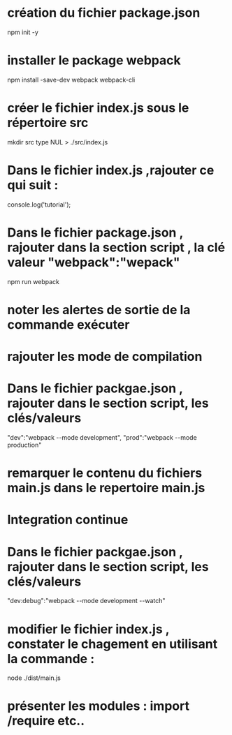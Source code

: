 # création du fichier package.json
npm init -y

# installer le package webpack
npm install -save-dev webpack  webpack-cli

# créer le fichier index.js sous le répertoire src
mkdir src
type NUL > ./src/index.js

# Dans le fichier index.js ,rajouter ce qui suit :
console.log('tutorial');

# Dans le fichier package.json , rajouter dans la section script , la clé valeur "webpack":"wepack"
npm run webpack

# noter les alertes de sortie de la commande exécuter

# rajouter les mode de compilation
# Dans le fichier packgae.json , rajouter dans le section script, les clés/valeurs 

 "dev":"webpack --mode development",
 "prod":"webpack --mode production"

 # remarquer le contenu du fichiers main.js dans le repertoire main.js

 # Integration continue
 # Dans le fichier packgae.json , rajouter dans le section script, les clés/valeurs 
 "dev:debug":"webpack --mode development --watch"

 # modifier le fichier index.js , constater le chagement en utilisant la commande :

 node ./dist/main.js

 # présenter les modules : import /require etc..
 
